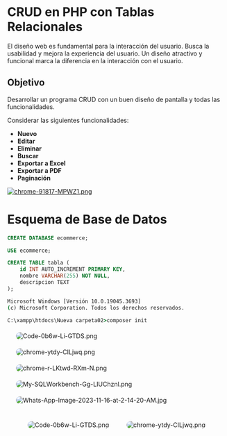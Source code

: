 # CRUD en PHP con Tablas Relacionales

El diseño web es fundamental para la interacción del usuario. Busca la usabilidad y mejora la experiencia del usuario. Un diseño atractivo y funcional marca la diferencia en la interacción con el usuario.

## Objetivo
Desarrollar un programa CRUD con un buen diseño de pantalla y todas las funcionalidades.

Considerar las siguientes funcionalidades:
- **Nuevo**
- **Editar**
- **Eliminar**
- **Buscar**
- **Exportar a Excel**
- **Exportar a PDF**
- **Paginación**

[![chrome-91817-MPWZ1.png](https://i.postimg.cc/tgb1qLRp/chrome-91817-MPWZ1.png)](https://postimg.cc/3kLr9fDc)

# Esquema de Base de Datos

```sql
CREATE DATABASE ecommerce;

USE ecommerce;

CREATE TABLE tabla (
    id INT AUTO_INCREMENT PRIMARY KEY,
    nombre VARCHAR(255) NOT NULL,
    descripcion TEXT
);
```
```cmd
Microsoft Windows [Versión 10.0.19045.3693]
(c) Microsoft Corporation. Todos los derechos reservados.

C:\xampp\htdocs\Nueva carpeta02>composer init
```
<!-- HTML para una imagen con margen -->
<img src="https://i.postimg.cc/MGrBWTj4/Code-0b6w-Li-GTDS.png" alt="Code-0b6w-Li-GTDS.png" style="margin: 20px; display: block; border-radius: 10px;">

<img src="https://i.postimg.cc/RZphtYVJ/chrome-ytdy-CILjwq.png" alt="chrome-ytdy-CILjwq.png" style="margin: 20px; display: block; border-radius: 10px;">

<img src="https://i.postimg.cc/zvNG5Zp6/chrome-r-LKtwd-RXm-N.png" alt="chrome-r-LKtwd-RXm-N.png" style="margin: 20px; display: block; border-radius: 10px;">

<img src="https://i.postimg.cc/nr6z5jgK/My-SQLWorkbench-Gg-LIUChznl.png" alt="My-SQLWorkbench-Gg-LIUChznl.png" style="margin: 20px; display: block; border-radius: 10px;">

<img src="https://i.postimg.cc/GhXQVcmB/Whats-App-Image-2023-11-16-at-2-14-20-AM.jpg" alt="Whats-App-Image-2023-11-16-at-2-14-20-AM.jpg" style="margin: 20px; display: block; border-radius: 10px;">

<div style="display: flex; justify-content: center;">
    <div style="margin: 20px;">
        <img src="https://i.postimg.cc/MGrBWTj4/Code-0b6w-Li-GTDS.png" alt="Code-0b6w-Li-GTDS.png" style="border-radius: 10px;">
    </div>
    <div style="margin: 20px;">
        <img src="https://i.postimg.cc/RZphtYVJ/chrome-ytdy-CILjwq.png" alt="chrome-ytdy-CILjwq.png" style="border-radius: 10px;">
    </div>
</div>



